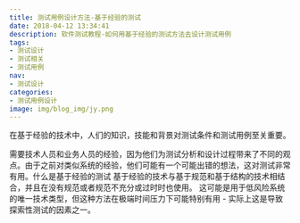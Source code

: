 ```yaml
---
title: 测试用例设计方法-基于经验的测试
date: 2018-04-12 13:34:41
description: 软件测试教程-如何用基于经验的测试方法去设计测试用例
tags:
- 测试设计
- 测试相关
- 测试用例
nav:
- 测试设计
categories:
- 测试用例设计
image: img/blog_img/jy.png
---
```

在基于经验的技术中，人们的知识，技能和背景对测试条件和测试用例至关重要。

需要技术人员和业务人员的经验，因为他们为测试分析和设计过程带来了不同的观点。由于之前对类似系统的经验，他们可能有一个可能出错的想法，这对测试非常有用。什么是基于经验的测试
基于经验的技术与基于规范和基于结构的技术相结合，并且在没有规范或者规范不充分或过时时也使用。
这可能是用于低风险系统的唯一技术类型，但这种方法在极端时间压力下可能特别有用 - 实际上这是导致探索性测试的因素之一。